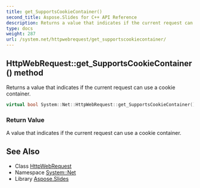 ```yaml
---
title: get_SupportsCookieContainer()
second_title: Aspose.Slides for C++ API Reference
description: Returns a value that indicates if the current request can use a cookie container.
type: docs
weight: 287
url: /system.net/httpwebrequest/get_supportscookiecontainer/
---
```

## HttpWebRequest::get_SupportsCookieContainer() method


Returns a value that indicates if the current request can use a cookie container.

```cpp
virtual bool System::Net::HttpWebRequest::get_SupportsCookieContainer()
```


### Return Value

A value that indicates if the current request can use a cookie container.

## See Also

* Class [HttpWebRequest](../)
* Namespace [System::Net](../../)
* Library [Aspose.Slides](../../../)